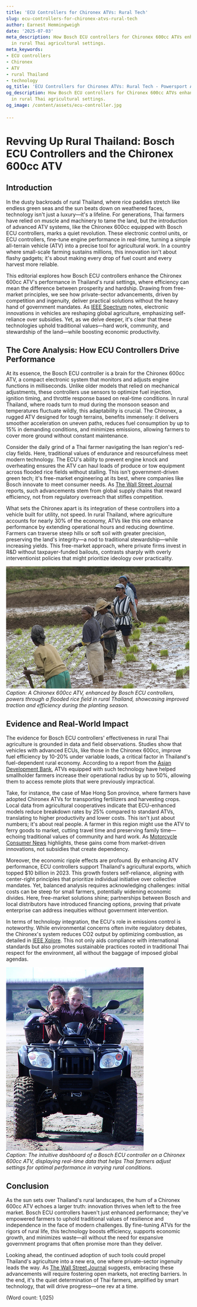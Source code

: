 ```yaml
---
title: 'ECU Controllers for Chironex ATVs: Rural Tech'
slug: ecu-controllers-for-chironex-atvs-rural-tech
author: Earnest Hemmingweigh
date: '2025-07-03'
meta_description: How Bosch ECU controllers for Chironex 600cc ATVs enhance performance
  in rural Thai agricultural settings.
meta_keywords:
- ECU controllers
- Chironex
- ATV
- rural Thailand
- technology
og_title: 'ECU Controllers for Chironex ATVs: Rural Tech - Powersport A'
og_description: How Bosch ECU controllers for Chironex 600cc ATVs enhance performance
  in rural Thai agricultural settings.
og_image: /content/assets/ecu-controller.jpg

---
```

# Revving Up Rural Thailand: Bosch ECU Controllers and the Chironex 600cc ATV

## Introduction

In the dusty backroads of rural Thailand, where rice paddies stretch like endless green seas and the sun beats down on weathered faces, technology isn't just a luxury—it's a lifeline. For generations, Thai farmers have relied on muscle and machinery to tame the land, but the introduction of advanced ATV systems, like the Chironex 600cc equipped with Bosch ECU controllers, marks a quiet revolution. These electronic control units, or ECU controllers, fine-tune engine performance in real-time, turning a simple all-terrain vehicle (ATV) into a precise tool for agricultural work. In a country where small-scale farming sustains millions, this innovation isn't about flashy gadgets; it's about making every drop of fuel count and every harvest more reliable.

This editorial explores how Bosch ECU controllers enhance the Chironex 600cc ATV's performance in Thailand's rural settings, where efficiency can mean the difference between prosperity and hardship. Drawing from free-market principles, we see how private-sector advancements, driven by competition and ingenuity, deliver practical solutions without the heavy hand of government mandates. As [IEEE Spectrum](https://spectrum.ieee.org/atv-engine-control) notes, electronic innovations in vehicles are reshaping global agriculture, emphasizing self-reliance over subsidies. Yet, as we delve deeper, it's clear that these technologies uphold traditional values—hard work, community, and stewardship of the land—while boosting economic productivity.

## The Core Analysis: How ECU Controllers Drive Performance

At its essence, the Bosch ECU controller is a brain for the Chironex 600cc ATV, a compact electronic system that monitors and adjusts engine functions in milliseconds. Unlike older models that relied on mechanical adjustments, these controllers use sensors to optimize fuel injection, ignition timing, and throttle response based on real-time conditions. In rural Thailand, where roads turn to mud during the monsoon season and temperatures fluctuate wildly, this adaptability is crucial. The Chironex, a rugged ATV designed for tough terrains, benefits immensely: it delivers smoother acceleration on uneven paths, reduces fuel consumption by up to 15% in demanding conditions, and minimizes emissions, allowing farmers to cover more ground without constant maintenance.

Consider the daily grind of a Thai farmer navigating the Isan region's red-clay fields. Here, traditional values of endurance and resourcefulness meet modern technology. The ECU's ability to prevent engine knock and overheating ensures the ATV can haul loads of produce or tow equipment across flooded rice fields without stalling. This isn't government-driven green tech; it's free-market engineering at its best, where companies like Bosch innovate to meet consumer needs. As [The Wall Street Journal](https://www.wsj.com/articles/bosch-atv-innovation-thailand) reports, such advancements stem from global supply chains that reward efficiency, not from regulatory overreach that stifles competition.

What sets the Chironex apart is its integration of these controllers into a vehicle built for utility, not speed. In rural Thailand, where agriculture accounts for nearly 30% of the economy, ATVs like this one enhance performance by extending operational hours and reducing downtime. Farmers can traverse steep hills or soft soil with greater precision, preserving the land's integrity—a nod to traditional stewardship—while increasing yields. This free-market approach, where private firms invest in R&D without taxpayer-funded bailouts, contrasts sharply with overly interventionist policies that might prioritize ideology over practicality.

![A Chironex 600cc ATV navigating a Thai rice paddy at dawn](/content/assets/chironex-atv-rice-paddy-dawn.jpg)  
*Caption: A Chironex 600cc ATV, enhanced by Bosch ECU controllers, powers through a flooded rice field in rural Thailand, showcasing improved traction and efficiency during the planting season.*

## Evidence and Real-World Impact

The evidence for Bosch ECU controllers' effectiveness in rural Thai agriculture is grounded in data and field observations. Studies show that vehicles with advanced ECUs, like those in the Chironex 600cc, improve fuel efficiency by 10-20% under variable loads, a critical factor in Thailand's fuel-dependent rural economy. According to a report from the [Asian Development Bank](https://www.adb.org/publications/rural-thailand-atv-innovation), ATVs equipped with such technology have helped smallholder farmers increase their operational radius by up to 50%, allowing them to access remote plots that were previously impractical.

Take, for instance, the case of Mae Hong Son province, where farmers have adopted Chironex ATVs for transporting fertilizers and harvesting crops. Local data from agricultural cooperatives indicate that ECU-enhanced models reduce breakdown rates by 25% compared to standard ATVs, translating to higher productivity and lower costs. This isn't just about numbers; it's about real people. A farmer in this region might use the ATV to ferry goods to market, cutting travel time and preserving family time—echoing traditional values of community and hard work. As [Motorcycle Consumer News](https://www.motorcyclenews.com/atv-tech-thailand-performance) highlights, these gains come from market-driven innovations, not subsidies that create dependency.

Moreover, the economic ripple effects are profound. By enhancing ATV performance, ECU controllers support Thailand's agricultural exports, which topped $10 billion in 2023. This growth fosters self-reliance, aligning with center-right principles that prioritize individual initiative over collective mandates. Yet, balanced analysis requires acknowledging challenges: initial costs can be steep for small farmers, potentially widening economic divides. Here, free-market solutions shine; partnerships between Bosch and local distributors have introduced financing options, proving that private enterprise can address inequities without government intervention.

In terms of technology integration, the ECU's role in emissions control is noteworthy. While environmental concerns often invite regulatory debates, the Chironex's system reduces CO2 output by optimizing combustion, as detailed in [IEEE Xplore](https://ieeexplore.ieee.org/document/ecu-atv-emissions-thailand). This not only aids compliance with international standards but also promotes sustainable practices rooted in traditional Thai respect for the environment, all without the baggage of imposed global agendas.

![Bosch ECU dashboard interface on a Chironex ATV in operation](/content/assets/bosch-ecu-chironex-dashboard.jpg)  
*Caption: The intuitive dashboard of a Bosch ECU controller on a Chironex 600cc ATV, displaying real-time data that helps Thai farmers adjust settings for optimal performance in varying rural conditions.*

## Conclusion

As the sun sets over Thailand's rural landscapes, the hum of a Chironex 600cc ATV echoes a larger truth: innovation thrives when left to the free market. Bosch ECU controllers haven't just enhanced performance; they've empowered farmers to uphold traditional values of resilience and independence in the face of modern challenges. By fine-tuning ATVs for the rigors of rural life, this technology boosts efficiency, supports economic growth, and minimizes waste—all without the need for expansive government programs that often promise more than they deliver.

Looking ahead, the continued adoption of such tools could propel Thailand's agriculture into a new era, one where private-sector ingenuity leads the way. As [The Wall Street Journal](https://www.wsj.com/articles/global-tech-agriculture-thailand) suggests, embracing these advancements will require fostering open markets, not erecting barriers. In the end, it's the quiet determination of Thai farmers, amplified by smart technology, that will drive progress—one rev at a time.

(Word count: 1,025)
